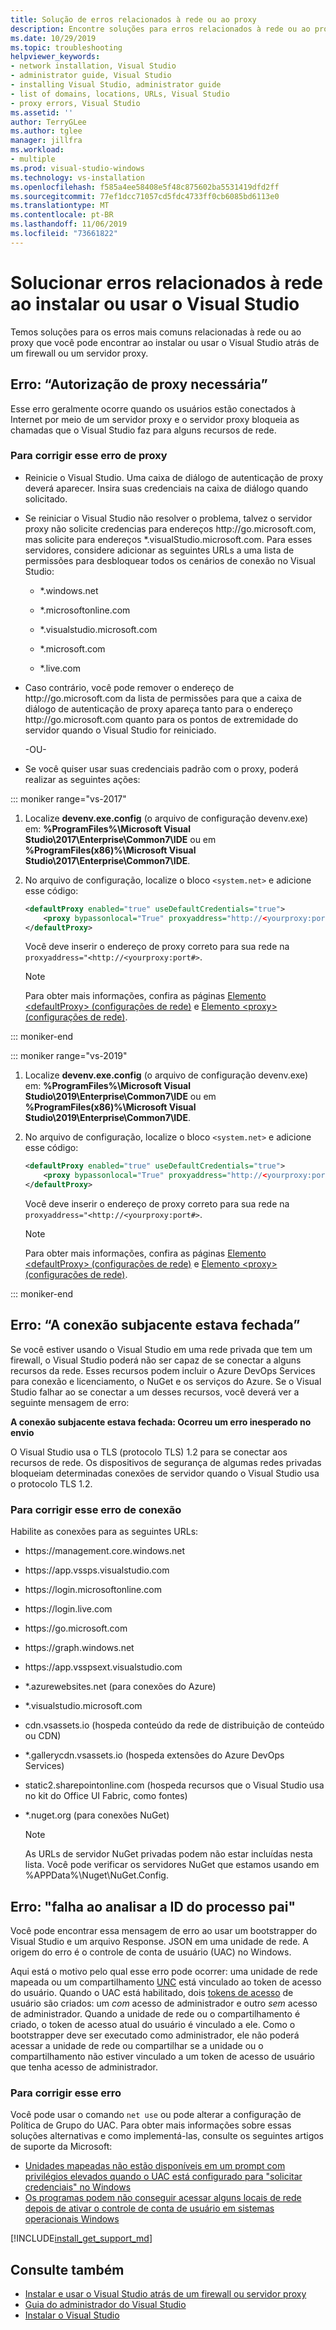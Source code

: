 ```yaml
---
title: Solução de erros relacionados à rede ou ao proxy
description: Encontre soluções para erros relacionados à rede ou ao proxy que você pode encontrar ao instalar ou usar o Visual Studio por trás de um firewall ou um servidor proxy.
ms.date: 10/29/2019
ms.topic: troubleshooting
helpviewer_keywords:
- network installation, Visual Studio
- administrator guide, Visual Studio
- installing Visual Studio, administrator guide
- list of domains, locations, URLs, Visual Studio
- proxy errors, Visual Studio
ms.assetid: ''
author: TerryGLee
ms.author: tglee
manager: jillfra
ms.workload:
- multiple
ms.prod: visual-studio-windows
ms.technology: vs-installation
ms.openlocfilehash: f585a4ee58408e5f48c875602ba5531419dfd2ff
ms.sourcegitcommit: 77ef1dcc71057cd5fdc4733ff0cb6085bd6113e0
ms.translationtype: MT
ms.contentlocale: pt-BR
ms.lasthandoff: 11/06/2019
ms.locfileid: "73661822"
---
```

# <a name="troubleshoot-network-related-errors-when-you-install-or-use-visual-studio"></a>Solucionar erros relacionados à rede ao instalar ou usar o Visual Studio

Temos soluções para os erros mais comuns relacionadas à rede ou ao proxy que você pode encontrar ao instalar ou usar o Visual Studio atrás de um firewall ou um servidor proxy.

## <a name="error-proxy-authorization-required"></a>Erro: “Autorização de proxy necessária”

Esse erro geralmente ocorre quando os usuários estão conectados à Internet por meio de um servidor proxy e o servidor proxy bloqueia as chamadas que o Visual Studio faz para alguns recursos de rede.

### <a name="to-fix-this-proxy-error"></a>Para corrigir esse erro de proxy

- Reinicie o Visual Studio. Uma caixa de diálogo de autenticação de proxy deverá aparecer. Insira suas credenciais na caixa de diálogo quando solicitado.

- Se reiniciar o Visual Studio não resolver o problema, talvez o servidor proxy não solicite credencias para endereços http:&#47;&#47;go.microsoft.com, mas solicite para endereços &#42;.visualStudio.microsoft.com. Para esses servidores, considere adicionar as seguintes URLs a uma lista de permissões para desbloquear todos os cenários de conexão no Visual Studio:

  - &#42;.windows.net

  - &#42;.microsoftonline.com

  - &#42;.visualstudio.microsoft.com

  - &#42;.microsoft.com

  - &#42;.live.com

- Caso contrário, você pode remover o endereço de http:&#47;&#47;go.microsoft.com da lista de permissões para que a caixa de diálogo de autenticação de proxy apareça tanto para o endereço http:&#47;&#47;go.microsoft.com quanto para os pontos de extremidade do servidor quando o Visual Studio for reiniciado.

  -OU-

- Se você quiser usar suas credenciais padrão com o proxy, poderá realizar as seguintes ações:

::: moniker range="vs-2017"

  1. Localize **devenv.exe.config** (o arquivo de configuração devenv.exe) em: **%ProgramFiles%\Microsoft Visual Studio\2017\Enterprise\Common7\IDE** ou em **%ProgramFiles(x86)%\Microsoft Visual Studio\2017\Enterprise\Common7\IDE**.

  2. No arquivo de configuração, localize o bloco `<system.net>` e adicione esse código:

      ```xml
      <defaultProxy enabled="true" useDefaultCredentials="true">
          <proxy bypassonlocal="True" proxyaddress="http://<yourproxy:port#>"/>
      </defaultProxy>
      ```

      Você deve inserir o endereço de proxy correto para sua rede na `proxyaddress="<http://<yourproxy:port#>`.

     > [!NOTE]
     > Para obter mais informações, confira as páginas [Elemento &lt;defaultProxy&gt; (configurações de rede)](/dotnet/framework/configure-apps/file-schema/network/defaultproxy-element-network-settings/) e [Elemento &lt;proxy&gt; (configurações de rede)](/dotnet/framework/configure-apps/file-schema/network/proxy-element-network-settings).

::: moniker-end

::: moniker range="vs-2019"

  1. Localize **devenv.exe.config** (o arquivo de configuração devenv.exe) em: **%ProgramFiles%\Microsoft Visual Studio\2019\Enterprise\Common7\IDE** ou em **%ProgramFiles(x86)%\Microsoft Visual Studio\2019\Enterprise\Common7\IDE**.

  2. No arquivo de configuração, localize o bloco `<system.net>` e adicione esse código:

      ```xml
      <defaultProxy enabled="true" useDefaultCredentials="true">
          <proxy bypassonlocal="True" proxyaddress="http://<yourproxy:port#>"/>
      </defaultProxy>
      ```

      Você deve inserir o endereço de proxy correto para sua rede na `proxyaddress="<http://<yourproxy:port#>`.

     > [!NOTE]
     > Para obter mais informações, confira as páginas [Elemento &lt;defaultProxy&gt; (configurações de rede)](/dotnet/framework/configure-apps/file-schema/network/defaultproxy-element-network-settings/) e [Elemento &lt;proxy&gt; (configurações de rede)](/dotnet/framework/configure-apps/file-schema/network/proxy-element-network-settings).

::: moniker-end

## <a name="error-the-underlying-connection-was-closed"></a>Erro: “A conexão subjacente estava fechada”

Se você estiver usando o Visual Studio em uma rede privada que tem um firewall, o Visual Studio poderá não ser capaz de se conectar a alguns recursos da rede. Esses recursos podem incluir o Azure DevOps Services para conexão e licenciamento, o NuGet e os serviços do Azure. Se o Visual Studio falhar ao se conectar a um desses recursos, você deverá ver a seguinte mensagem de erro:

  **A conexão subjacente estava fechada: Ocorreu um erro inesperado no envio**

O Visual Studio usa o TLS (protocolo TLS) 1.2 para se conectar aos recursos de rede. Os dispositivos de segurança de algumas redes privadas bloqueiam determinadas conexões de servidor quando o Visual Studio usa o protocolo TLS 1.2.

### <a name="to-fix-this-connection-error"></a>Para corrigir esse erro de conexão

Habilite as conexões para as seguintes URLs:

- https:&#47;&#47;management.core.windows.net

- https:&#47;&#47;app.vssps.visualstudio.com

- https:&#47;&#47;login.microsoftonline.com

- https:&#47;&#47;login.live.com

- https:&#47;&#47;go.microsoft.com

- https:&#47;&#47;graph.windows.net

- https:&#47;&#47;app.vsspsext.visualstudio.com

- &#42;.azurewebsites.net (para conexões do Azure)

- &#42;.visualstudio.microsoft.com

- cdn.vsassets.io (hospeda conteúdo da rede de distribuição de conteúdo ou CDN)

- &#42;.gallerycdn.vsassets.io (hospeda extensões do Azure DevOps Services)

- static2.sharepointonline.com (hospeda recursos que o Visual Studio usa no kit do Office UI Fabric, como fontes)

- &#42;.nuget.org (para conexões NuGet)

  > [!NOTE]
  > As URLs de servidor NuGet privadas podem não estar incluídas nesta lista. Você pode verificar os servidores NuGet que estamos usando em %APPData%\Nuget\NuGet.Config.

## <a name="error-failed-to-parse-id-from-parent-process"></a>Erro: "falha ao analisar a ID do processo pai"

Você pode encontrar essa mensagem de erro ao usar um bootstrapper do Visual Studio e um arquivo Response. JSON em uma unidade de rede. A origem do erro é o controle de conta de usuário (UAC) no Windows.

Aqui está o motivo pelo qual esse erro pode ocorrer: uma unidade de rede mapeada ou um compartilhamento [UNC](/dotnet/standard/io/file-path-formats#unc-paths) está vinculado ao token de acesso do usuário. Quando o UAC está habilitado, dois [tokens de acesso](/windows/win32/secauthz/access-tokens) de usuário são criados: um *com* acesso de administrador e outro *sem* acesso de administrador. Quando a unidade de rede ou o compartilhamento é criado, o token de acesso atual do usuário é vinculado a ele. Como o bootstrapper deve ser executado como administrador, ele não poderá acessar a unidade de rede ou compartilhar se a unidade ou o compartilhamento não estiver vinculado a um token de acesso de usuário que tenha acesso de administrador.

### <a name="to-fix-this-error"></a>Para corrigir esse erro

Você pode usar o comando `net use` ou pode alterar a configuração de Política de Grupo do UAC. Para obter mais informações sobre essas soluções alternativas e como implementá-las, consulte os seguintes artigos de suporte da Microsoft:

* [Unidades mapeadas não estão disponíveis em um prompt com privilégios elevados quando o UAC está configurado para "solicitar credenciais" no Windows](https://support.microsoft.com/help/3035277/mapped-drives-are-not-available-from-an-elevated-prompt-when-uac-is-co)
* [Os programas podem não conseguir acessar alguns locais de rede depois de ativar o controle de conta de usuário em sistemas operacionais Windows](https://support.microsoft.com/en-us/help/937624/programs-may-be-unable-to-access-some-network-locations-after-you-turn)

[!INCLUDE[install_get_support_md](includes/install_get_support_md.md)]

## <a name="see-also"></a>Consulte também

* [Instalar e usar o Visual Studio atrás de um firewall ou servidor proxy](install-and-use-visual-studio-behind-a-firewall-or-proxy-server.md)
* [Guia do administrador do Visual Studio](visual-studio-administrator-guide.md)
* [Instalar o Visual Studio](install-visual-studio.md)

